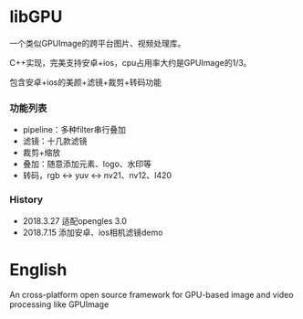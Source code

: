 # libGPU
一个类似GPUImage的跨平台图片、视频处理库。

C++实现，完美支持安卓+ios，cpu占用率大约是GPUImage的1/3。

包含安卓+ios的美颜+滤镜+裁剪+转码功能

### 功能列表
* pipeline：多种filter串行叠加
* 滤镜：十几款滤镜
* 裁剪+缩放
* 叠加：随意添加元素、logo、水印等
* 转码，rgb <-> yuv <-> nv21、nv12、I420

### History
* 2018.3.27 适配opengles 3.0
* 2018.7.15 添加安卓、ios相机滤镜demo

# English
An cross-platform open source framework for GPU-based image and video processing like GPUImage
